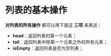 列表的基本操作
===================================================================================
**对列表的所有操作** 都可以用下面这 **三项** 来表述：
+ **head**：返回列表的第一个元素；
+ **tail**：返回列表中除第一个元素之外的所有元素；
+ **isEmpty**：返回列表是否为空列表；


